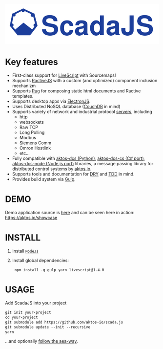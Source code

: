 ![ScadaJS](src/client/assets/scadajs-text.png)

# Key features

* First-class support for [LiveScript](http://livescript.net) with Sourcemaps!
* Supports [RactiveJS](http://www.ractivejs.org/) with a custom (and optimized) component inclusion mechanizm
* Supports [Pug](https://pugjs.org) for composing static html documents and Ractive templates.
* Supports desktop apps via [ElectronJS](http://electron.atom.io/).
* Uses Distributed NoSQL database ([CouchDB](http://couchdb.apache.org/) in mind)
* Supports variety of network and industrial protocol [servers](./src/server), including
    * http
    * websockets
    * Raw TCP
    * Long Polling
    * Modbus
    * Siemens Comm
    * Omron Hostlink
    * etc...
* Fully compatible with [aktos-dcs (Python)](https://github.com/aktos-io/aktos-dcs), [aktos-dcs-cs (C# port)](https://github.com/aktos-io/aktos-dcs-cs), [aktos-dcs-node (Node.js port)](https://github.com/aktos-io/aktos-dcs-node) libraries, a message passing library for distributed control systems by [aktos.io](https://aktos.io).
* Supports tools and documentation for [DRY](https://en.wikipedia.org/wiki/Don't_repeat_yourself) and [TDD](https://en.wikipedia.org/wiki/Test-driven_development) in mind.
* Provides build system via [Gulp](http://gulpjs.com).

# DEMO

Demo application source is [here](http://TODO) and can be seen here in action: https://aktos.io/showcase

# INSTALL

1. Install [`NodeJs`](https://nodejs.org) 
2. Install global dependencies:

        npm install -g gulp yarn livescript@1.4.0
    
# USAGE

Add ScadaJS into your project

    git init your-project
    cd your-project 
    git submodule add https://github.com/aktos-io/scada.js
    git submodule update --init --recursive
    yarn

...and optionally [follow the aea-way](doc/aea-way.md).

